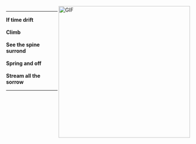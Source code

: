 <img align="right" alt="GIF" src="https://user-images.githubusercontent.com/57030042/156145287-506360c8-2a0e-4a90-9391-421b6873e27c.jpg" width="360" />

---------

**If time drift**<br/>
<br/>
**Climb**<br/>
<br/>
**See the spine surrond**<br/>
<br/>
**Spring and off**<br/>
<br/>
**Stream all the sorrow**<br/>

----------




